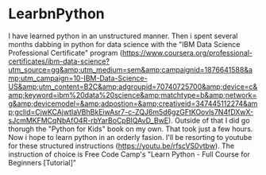 # LearbnPython
I have learned python in an unstructured manner. Then i spent several months dabbing in python for data science with the "IBM Data Science Professional Certificate" program (https://www.coursera.org/professional-certificates/ibm-data-science?utm_source=gg&amp;utm_medium=sem&amp;campaignid=1876641588&amp;utm_campaign=10-IBM-Data-Science-US&amp;utm_content=B2C&amp;adgroupid=70740725700&amp;device=c&amp;keyword=ibm%20data%20science&amp;matchtype=b&amp;network=g&amp;devicemodel=&amp;adpostion=&amp;creativeid=347445112274&amp;gclid=CjwKCAjwtIaVBhBkEiwAsr7-c-ZQJ6m5d6gzGFtKOovls7N4fDXwX-sJcmMKFMCqNbAfO4R-rbYarBoCpBIQAvD_BwE). Outside of that I did go thorugh the "Python for Kids" book on my own. That took just a few hours.  Now i hope to learn python in an orderly fasion. I'll be resorting to youtube for these structured instructions (https://youtu.be/rfscVS0vtbw).  The instruction of choice is Free Code Camp's "Learn Python - Full Course for Beginners [Tutorial]"
